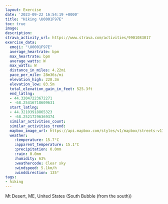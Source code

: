 ```yaml
---
layout: Exercise
date: '2023-09-22 16:54:19 +0000'
title: "Hiking \U0001F97E"
toc: true
image:
description:
strava_activity_url: https://www.strava.com/activities/9901083017
exercise_data:
  emoji: "\U0001F97E"
  average_heartrate: bpm
  max_heartrate: bpm
  average_watts: W
  max_watts: W
  distance_in_miles: 4.22mi
  pace_per_mile: 28m36s/mi
  elevation_high: 228.3m
  elevation_low: 83.5m
  total_elevation_gain_in_feet: 525.3ft
  end_latlng:
  - 44.32047223672271
  - -68.25416718609631
  start_latlng:
  - 44.32103918865323
  - -68.25217296369374
  similar_activities_count:
  similar_activities_trend:
  mapbox_image_url: https://api.mapbox.com/styles/v1/mapbox/streets-v11/static/path-5+787af2-1.0(opomG%60%7Cq_L%5BJs%40DOD_%40YUIMIW%40%5BI_A%7B%40kAy%40c%40e%40QUK%5DWeAMgASy%40Sc%40c%40g%40IUCQB%5BNY%60%40a%40n%40%5DPUHg%40%40mBIQSKe%40Ek%40AW%40YHQN%5Dd%40%5BVk%40LaBx%40%5DH%7DABe%40HeAd%40w%40d%40YJ%7DAEcJn%40_AHoIfAgA%40%7D%40F_BFcCEy%40ByBXkATwAl%40SPY%5COZQvAMZIDWFSNMJ%40%3FO%60%40WB%5DEEBQTETCFm%40XWXKFMGCCAYCKSCKSGGE%40g%40Xa%40M%40%3FGAQVI%40OKEI%40B%40AA%3F%3F%40EMa%40UU%5DGUQIMKQDSKMDCB%40RAA%40%3FABBECDBEBTCSCDDB%3FC%40BEKAD%40%40AABEZh%40%3FBAA%40AC%3FSVD_%40K_%40ABBCCB%40ECFF%40IEg%40Ha%40%3FUDQA%5DEOAODWPDAHMIKYm%40%3FAYBAAAUBGEGD%3FCA%40%40CL%40R%5CC%3FPXFBD%3F%5CQTOHICQDICG%40KFOVe%40Tc%40%3FOBQJa%40h%40k%40JKFG%3FSOSKUCu%40%5Cc%40%40EFMf%40_%40r%40%40CN%40Hf%40DBH%5EBXAx%40Zl%40Kf%40%40AFNNt%40Df%40FVLLRBJFJ%60ANj%40HP%5EZNh%40JRJHVCBBHADN%3FZj%40d%40A%40AFNzAADACCHMNEXDHTLLPJn%40HFF%3FFB%60%40b%40FBp%40Cr%40e%40PGXBZCT%40j%40K%40I%40FC%3F%3FBLAbBUT%3FTEFGBBV%40PGT%3FHBn%40Gb%40FXCX%40%5EFX%3Fd%40F~%40Rb%40NLBXL%60%40%5Cv%40%5En%40R%5CVVHV%40LF%60%40DJAFCN%40NE%5CBHCH%40PEJ%3FFDPCH%40RIHGl%40%7B%40Xy%40FeAFa%40ECDO%3FKEk%40H%5BdAoAf%40a%40r%40w%40%60CmBj%40o%40ROr%40CbCo%40VCn%40%3FPAh%40YhBi%40lB_ATEx%40Ip%40%3FPBl%40p%40VZJ%5EJH%5CF%60%40DX%3FTEb%40MlD%7BAj%40%5B~%40w%40h%40%5BVIl%40M%7C%40%5BA%40D%3FNIPITG%60%40CjC%3FXCTKz%40q%40JEn%40RBI%40UAMOW%40%5BBETEh%40Cl%40QZCZ%40),pin-s-s+e5b22e(-68.25425,44.32152),pin-s-f+89ae00(-68.25419999999997,44.32114000000004)/auto/800x800?access_token=pk.eyJ1Ijoiam9zaGJlY2ttYW4iLCJhIjoiY205eWR2aDd1MWZ6djJrbXc4a3M0bWZleiJ9.XiG9OWkNcZk2QzjJbxLB4A
  weather:
    :temperature: 15.7°C
    :apparent_temperature: 15.1°C
    :precipitation: 0.0mm
    :rain: 0.0mm
    :humidity: 63%
    :weathercode: Clear sky
    :windspeed: 5.1km/h
    :winddirection: 135°
tags:
- hiking
---
```

Mt Desert, ME, United States (South Bubble (from the south))
